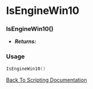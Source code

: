 # IsEngineWin10

### IsEngineWin10()
- ***Returns:*** 

### Usage

```Lua
IsEngineWin10()
```


[Back To Scripting Documentation](../README.md)
